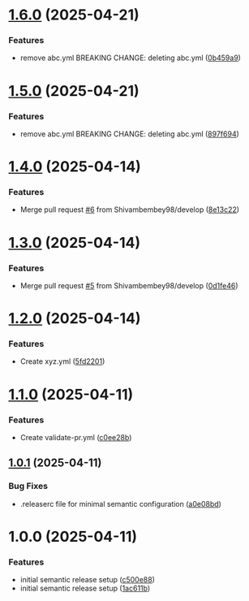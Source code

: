 # [1.6.0](https://github.com/Shivambembey98/sample-semantic-release/compare/v1.5.0...v1.6.0) (2025-04-21)


### Features

* remove abc.yml  BREAKING CHANGE: deleting abc.yml ([0b459a9](https://github.com/Shivambembey98/sample-semantic-release/commit/0b459a979d8b9764df62f35411f090d9939beeac))

# [1.5.0](https://github.com/Shivambembey98/sample-semantic-release/compare/v1.4.0...v1.5.0) (2025-04-21)


### Features

* remove abc.yml BREAKING CHANGE: deleting abc.yml ([897f694](https://github.com/Shivambembey98/sample-semantic-release/commit/897f694c313527fb9b28007ae68fe93c4b3e7e00))

# [1.4.0](https://github.com/Shivambembey98/sample-semantic-release/compare/v1.3.0...v1.4.0) (2025-04-14)


### Features

* Merge pull request [#6](https://github.com/Shivambembey98/sample-semantic-release/issues/6) from Shivambembey98/develop ([8e13c22](https://github.com/Shivambembey98/sample-semantic-release/commit/8e13c222452ce07f36125790e9e56f330086d782))

# [1.3.0](https://github.com/Shivambembey98/sample-semantic-release/compare/v1.2.0...v1.3.0) (2025-04-14)


### Features

* Merge pull request [#5](https://github.com/Shivambembey98/sample-semantic-release/issues/5) from Shivambembey98/develop ([0d1fe46](https://github.com/Shivambembey98/sample-semantic-release/commit/0d1fe46b4f2952486a6e3eaa8c6f98333b0c3a93))

# [1.2.0](https://github.com/Shivambembey98/sample-semantic-release/compare/v1.1.0...v1.2.0) (2025-04-14)


### Features

* Create xyz.yml ([5fd2201](https://github.com/Shivambembey98/sample-semantic-release/commit/5fd2201b4c2590ad0b7860d5ca26024379c3f1a4))

# [1.1.0](https://github.com/Shivambembey98/sample-semantic-release/compare/v1.0.1...v1.1.0) (2025-04-11)


### Features

* Create validate-pr.yml ([c0ee28b](https://github.com/Shivambembey98/sample-semantic-release/commit/c0ee28b31e57ea670d50cd465663c1eac1a6c78d))

## [1.0.1](https://github.com/Shivambembey98/sample-semantic-release/compare/v1.0.0...v1.0.1) (2025-04-11)


### Bug Fixes

* .releaserc file for minimal semantic configuration ([a0e08bd](https://github.com/Shivambembey98/sample-semantic-release/commit/a0e08bd04fee1967b60b70dbe701d95f064738ce))

# 1.0.0 (2025-04-11)


### Features

* initial semantic release setup ([c500e88](https://github.com/Shivambembey98/sample-semantic-release/commit/c500e8814548389af0dc2d53b830f6ae93a59e48))
* initial semantic release setup ([1ac611b](https://github.com/Shivambembey98/sample-semantic-release/commit/1ac611beb3f1f9e4093da6d427e916d62261a91f))
